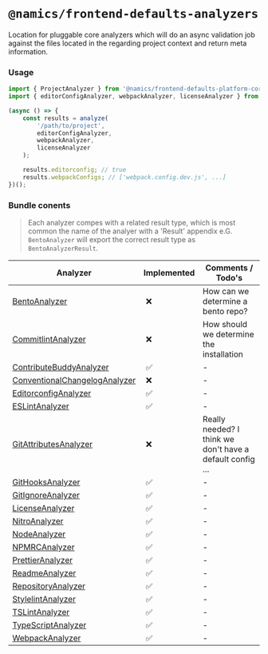 # `@namics/frontend-defaults-analyzers`
Location for pluggable core analyzers which will do an async validation job against the files located in the regarding project context and return meta information.

### Usage

```ts
import { ProjectAnalyzer } from '@namics/frontend-defaults-platform-core';
import { editorConfigAnalyzer, webpackAnalyzer, licenseAnalyzer } from '@namics/frontend-defaults-analyzers';

(async () => {
    const results = analyze(
        '/path/to/project', 
        editorConfigAnalyzer,
        webpackAnalyzer,
        licenseAnalyzer
    );

    results.editorconfig; // true
    results.webpackConfigs; // ['webpack.config.dev.js', ...]
})();
```

### Bundle conents

> Each analyzer compes with a related result type, which is most common the name of the analyer with a 'Result' appendix e.G. `BentoAnalyzer` will export the correct result type as `BentoAnalyzerResult`.

| Analyzer               | Implemented | Comments / Todo's            |
|------------------------|-------------|------------------------------|
| [BentoAnalyzer](src/#) | :x: | How can we determine a bento repo? |
| [CommitlintAnalyzer](src/#) | :x: | How should we determine the installation |
| [ContributeBuddyAnalyzer](src/contributebuddy.ts) | :white_check_mark: | - |
| [ConventionalChangelogAnalyzer](src/#) | :x: | - |
| [EditorconfigAnalyzer](src/editorconfig.ts) | :white_check_mark: | - |
| [ESLintAnalyzer](src/eslint.ts) | :white_check_mark: | - |
| [GitAttributesAnalyzer](src/#) | :x: | Really needed? I think we don't have a default config ... |
| [GitHooksAnalyzer](src/githooks.ts) | :white_check_mark: | - |
| [GitIgnoreAnalyzer](src/gitignore.ts)  | :white_check_mark: | - |
| [LicenseAnalyzer](src/license.ts) | :white_check_mark: | - |
| [NitroAnalyzer](src/nitro.ts) | :white_check_mark: | - |
| [NodeAnalyzer](src/node.ts) | :white_check_mark: | - |
| [NPMRCAnalyzer](src/npmrc.ts) | :white_check_mark: | - |
| [PrettierAnalyzer](src/prettier.ts) | :white_check_mark: | - |
| [ReadmeAnalyzer](src/readme.ts) | :white_check_mark: | - |
| [RepositoryAnalyzer](src/repository.ts) | :white_check_mark: | - |
| [StylelintAnalyzer](src/stylelint.ts) | :white_check_mark: | - |
| [TSLintAnalyzer](src/tslint.ts) | :white_check_mark: | - |
| [TypeScriptAnalyzer](src/typescript.ts) | :white_check_mark: | - |
| [WebpackAnalyzer](src/webpack.ts) | :white_check_mark: | - |
